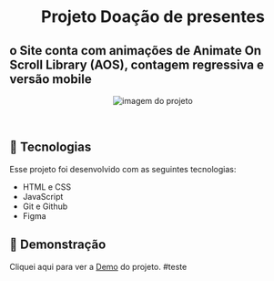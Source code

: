 <h1 align="center"> Projeto Doação de presentes  </h1>

<h2> o Site conta com animações de Animate On Scroll Library (AOS), contagem regressiva e versão mobile </h2>

<p align="center">
  <img src="https://github.com/user-attachments/assets/9dc5e8e3-3f62-4c7f-b01a-87c891bd25d8" alt="imagem do projeto">
</p>




<br>

## 🚀 Tecnologias

Esse projeto foi desenvolvido com as seguintes tecnologias:

- HTML e CSS
- JavaScript
- Git e Github
- Figma

## 📸 Demonstração

Cliquei aqui para ver a [Demo](https://eduardofelipe0231.github.io/Website-TechBlogForm/) do projeto.
#teste 
